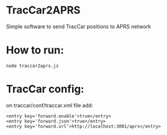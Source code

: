 # TracCar2APRS
Simple software to send TracCar positions to APRS network


# How to run:
```
node traccar2aprs.js
```

# TracCar config:
on traccar/conf/traccar.xml file add:
```
<entry key='forward.enable'>true</entry>
<entry key='forward.json'>true</entry>
<entry key='forward.url'>http://localhost:3001/aprs</entry>
```
